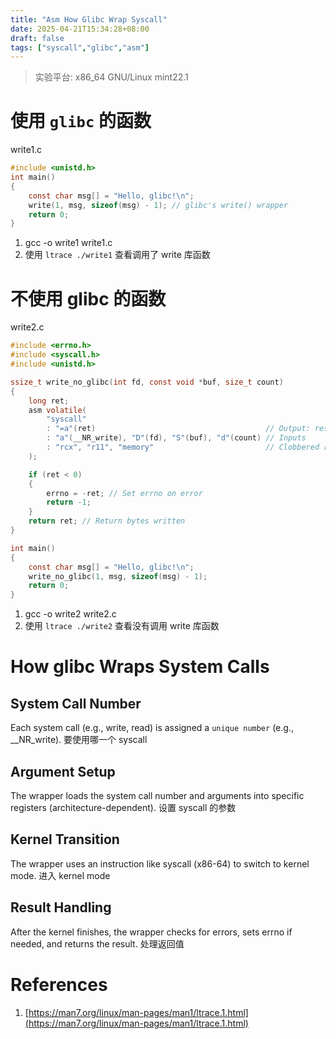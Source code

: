 ```yaml
---
title: "Asm How Glibc Wrap Syscall"
date: 2025-04-21T15:34:28+08:00
draft: false
tags: ["syscall","glibc","asm"]
---
```


> 实验平台: x86_64 GNU/Linux mint22.1

# 使用 `glibc` 的函数

write1.c

```c
#include <unistd.h>
int main()
{
    const char msg[] = "Hello, glibc!\n";
    write(1, msg, sizeof(msg) - 1); // glibc's write() wrapper
    return 0;
}
```
1. gcc -o write1 write1.c
2. 使用 `ltrace ./write1` 查看调用了 write 库函数

# 不使用 glibc 的函数

write2.c

```c
#include <errno.h>
#include <syscall.h>
#include <unistd.h>

ssize_t write_no_glibc(int fd, const void *buf, size_t count)
{
    long ret;
    asm volatile(
        "syscall"
        : "=a"(ret)                                      // Output: result in rax
        : "a"(__NR_write), "D"(fd), "S"(buf), "d"(count) // Inputs
        : "rcx", "r11", "memory"                         // Clobbered registers
    );

    if (ret < 0)
    {
        errno = -ret; // Set errno on error
        return -1;
    }
    return ret; // Return bytes written
}

int main()
{
    const char msg[] = "Hello, glibc!\n";
    write_no_glibc(1, msg, sizeof(msg) - 1);
    return 0;
}

```

1. gcc -o write2 write2.c
2. 使用 `ltrace ./write2` 查看没有调用 write 库函数

# How glibc Wraps System Calls​​

## ​System Call Number​​

Each system call (e.g., write, read) is assigned a `unique number` (e.g., __NR_write). 要使用哪一个 syscall

## Argument Setup​​ 
The wrapper loads the system call number and arguments into specific registers (architecture-dependent). 设置 syscall 的参数

## ​Kernel Transition​​ 
The wrapper uses an instruction like syscall (x86-64) to switch to kernel mode. 进入 kernel mode

## Result Handling​​
After the kernel finishes, the wrapper checks for errors, sets errno if needed, and returns the result. 处理返回值









# References
1. [https://man7.org/linux/man-pages/man1/ltrace.1.html](https://man7.org/linux/man-pages/man1/ltrace.1.html)


